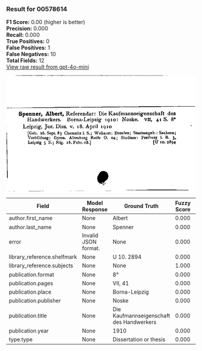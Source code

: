### Result for 00578614
**F1 Score:** 0.00 (higher is better)<br>**Precision:** 0.000<br>**Recall:** 0.000<br>**True Positives:** 0<br>**False Positives:** 1<br>**False Negatives:** 10<br>**Total Fields:** 12<br>[View raw result from gpt-4o-mini](https://github.com/RISE-UNIBAS/humanities_data_benchmark/blob/main/results/2025-10-03/T0164/request_T0164_00578614.json)

<img src="https://github.com/RISE-UNIBAS/humanities_data_benchmark/blob/main/benchmarks/zettelkatalog/images/00578614.jpg?raw=true" alt="00578614" width="600px">

| Field | Model Response | Ground Truth | Fuzzy Score | Match |
|-------|----------------|--------------|-------------|-------|
| author.first_name | None | Albert | 0.000 | ❌ |
| author.last_name | None | Spenner | 0.000 | ❌ |
| error | Invalid JSON format. | None | 0.000 | ❌ |
| library_reference.shelfmark | None | U 10. 2894 | 0.000 | ❌ |
| library_reference.subjects | None | None | 1.000 | ✅ |
| publication.format | None | 8° | 0.000 | ❌ |
| publication.pages | None | VII, 41 | 0.000 | ❌ |
| publication.place | None | Borna-Leipzig | 0.000 | ❌ |
| publication.publisher | None | Noske | 0.000 | ❌ |
| publication.title | None | Die Kaufmannseigenschaft des Handwerkers | 0.000 | ❌ |
| publication.year | None | 1910 | 0.000 | ❌ |
| type.type | None | Dissertation or thesis | 0.000 | ❌ |
